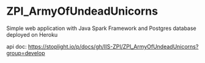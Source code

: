 # ZPI_ArmyOfUndeadUnicorns
Simple web application with Java Spark Framework and Postgres database deployed on Heroku

api doc:
https://stoplight.io/p/docs/gh/IIS-ZPI/ZPI_ArmyOfUndeadUnicorns?group=develop
